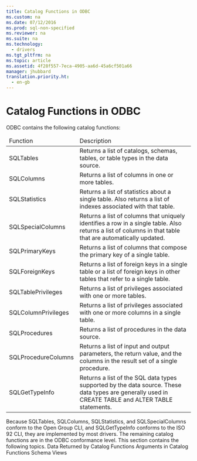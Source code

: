 ```yaml
---
title: Catalog Functions in ODBC
ms.custom: na
ms.date: 07/12/2016
ms.prod: sql-non-specified
ms.reviewer: na
ms.suite: na
ms.technology: 
  - drivers
ms.tgt_pltfrm: na
ms.topic: article
ms.assetid: 4f28f557-7eca-4905-aa6d-45a6cf501a66
manager: jhubbard
translation.priority.ht: 
  - en-gb
---
```

# Catalog Functions in ODBC
<?xml version="1.0" encoding="utf-8"?>
<developerReferenceWithoutSyntaxDocument xmlns="http://ddue.schemas.microsoft.com/authoring/2003/5" xmlns:xlink="http://www.w3.org/1999/xlink" xmlns:xsi="http://www.w3.org/2001/XMLSchema-instance" xsi:schemaLocation="http://ddue.schemas.microsoft.com/authoring/2003/5 http://dduestorage.blob.core.windows.net/ddueschema/developer.xsd">
  <introduction>
    <para>ODBC contains the following catalog functions:</para>
    <table xmlns:caps="http://schemas.microsoft.com/build/caps/2013/11">
      <thead>
        <tr>
          <TD>
            <para>Function</para>
          </TD>
          <TD>
            <para>Description</para>
          </TD>
        </tr>
      </thead>
      <tbody>
        <tr>
          <TD>
            <para>               <legacyBold>SQLTables</legacyBold>             </para>
          </TD>
          <TD>
            <para>Returns a list of catalogs, schemas, tables, or table types in the data source.</para>
          </TD>
        </tr>
        <tr>
          <TD>
            <para>               <legacyBold>SQLColumns</legacyBold>             </para>
          </TD>
          <TD>
            <para>Returns a list of columns in one or more tables.</para>
          </TD>
        </tr>
        <tr>
          <TD>
            <para>               <legacyBold>SQLStatistics</legacyBold>             </para>
          </TD>
          <TD>
            <para>Returns a list of statistics about a single table. Also returns a list of indexes associated with that table.</para>
          </TD>
        </tr>
        <tr>
          <TD>
            <para>               <legacyBold>SQLSpecialColumns</legacyBold>             </para>
          </TD>
          <TD>
            <para>Returns a list of columns that uniquely identifies a row in a single table. Also returns a list of columns in that table that are automatically updated.</para>
          </TD>
        </tr>
        <tr>
          <TD>
            <para>               <legacyBold>SQLPrimaryKeys</legacyBold>             </para>
          </TD>
          <TD>
            <para>Returns a list of columns that compose the primary key of a single table. </para>
          </TD>
        </tr>
        <tr>
          <TD>
            <para>               <legacyBold>SQLForeignKeys</legacyBold>             </para>
          </TD>
          <TD>
            <para>Returns a list of foreign keys in a single table or a list of foreign keys in other tables that refer to a single table.</para>
          </TD>
        </tr>
        <tr>
          <TD>
            <para>               <legacyBold>SQLTablePrivileges</legacyBold>             </para>
          </TD>
          <TD>
            <para>Returns a list of privileges associated with one or more tables.</para>
          </TD>
        </tr>
        <tr>
          <TD>
            <para>               <legacyBold>SQLColumnPrivileges</legacyBold>             </para>
          </TD>
          <TD>
            <para>Returns a list of privileges associated with one or more columns in a single table.</para>
          </TD>
        </tr>
        <tr>
          <TD>
            <para>               <legacyBold>SQLProcedures</legacyBold>             </para>
          </TD>
          <TD>
            <para>Returns a list of procedures in the data source.</para>
          </TD>
        </tr>
        <tr>
          <TD>
            <para>               <legacyBold>SQLProcedureColumns</legacyBold>             </para>
          </TD>
          <TD>
            <para>Returns a list of input and output parameters, the return value, and the columns in the result set of a single procedure.</para>
          </TD>
        </tr>
        <tr>
          <TD>
            <para>               <legacyBold>SQLGetTypeInfo</legacyBold>             </para>
          </TD>
          <TD>
            <para>Returns a list of the SQL data types supported by the data source. These data types are generally used in <legacyBold>CREATE TABLE</legacyBold> and <legacyBold>ALTER TABLE</legacyBold> statements.</para>
          </TD>
        </tr>
      </tbody>
    </table>
    <para>Because <legacyBold>SQLTables</legacyBold>, <legacyBold>SQLColumns</legacyBold>, <legacyBold>SQLStatistics</legacyBold>, and <legacyBold>SQLSpecialColumns</legacyBold> conform to the Open Group CLI, and <legacyBold>SQLGetTypeInfo</legacyBold> conforms to the ISO 92 CLI, they are implemented by most drivers. The remaining catalog functions are in the ODBC conformance level.</para>
    <para>This section contains the following topics.  </para>
    <list class="bullet">
      <listItem>
        <para>             <legacyLink xlink:href="399e1a64-8766-4c44-81ff-445399b7a1de">Data Returned by Catalog Functions</legacyLink>           </para>
      </listItem>
      <listItem>
        <para>             <legacyLink xlink:href="f5e0abec-8f24-42e0-b94f-16dd1f2004fd">Arguments in Catalog Functions</legacyLink>           </para>
      </listItem>
      <listItem>
        <para>             <legacyLink xlink:href="f1dfb3e8-a7bd-46c3-92b6-c19531e8409d">Schema Views</legacyLink>           </para>
      </listItem>
    </list>
  </introduction>
  <relatedTopics />
</developerReferenceWithoutSyntaxDocument>